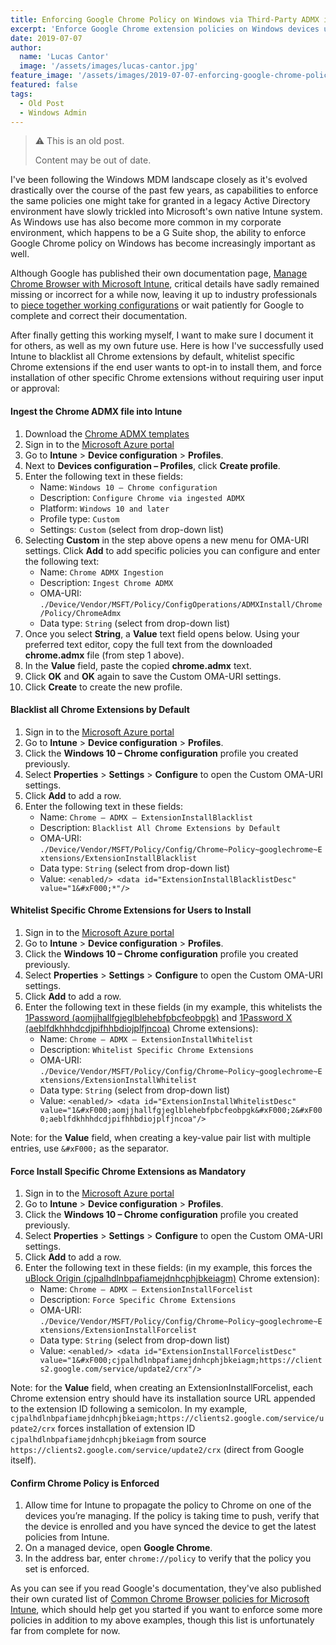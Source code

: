 ```yaml
---
title: Enforcing Google Chrome Policy on Windows via Third-Party ADMX in Intune
excerpt: 'Enforce Google Chrome extension policies on Windows devices using third-party ADMX files in Microsoft Intune.'
date: 2019-07-07
author:
  name: 'Lucas Cantor'
  image: '/assets/images/lucas-cantor.jpg'
feature_image: '/assets/images/2019-07-07-enforcing-google-chrome-policy-on-windows-via-third-party-admx-in-intune.png'
featured: false
tags:
  - Old Post
  - Windows Admin
---
```


> ⚠️ This is an old post.
>
> Content may be out of date.

I've been following the Windows MDM landscape closely as it's evolved drastically over the course of the past few years, as capabilities to enforce the same policies one might take for granted in a legacy Active Directory environment have slowly trickled into Microsoft's own native Intune system. As Windows use has also become more common in my corporate environment, which happens to be a G Suite shop, the ability to enforce Google Chrome policy on Windows has become increasingly important as well.

Although Google has published their own documentation page, [Manage Chrome Browser with Microsoft Intune](https://support.google.com/chrome/a/answer/9102677), critical details have sadly remained missing or incorrect for a while now, leaving it up to industry professionals to [piece together working configurations](https://www.petervanderwoude.nl/post/deep-dive-ingesting-third-party-admx-files/comment-page-2/#comment-78469) or wait patiently for Google to complete and correct their documentation.

After finally getting this working myself, I want to make sure I document it for others, as well as my own future use. Here is how I've successfully used Intune to blacklist all Chrome extensions by default, whitelist specific Chrome extensions if the end user wants to opt-in to install them, and force installation of other specific Chrome extensions without requiring user input or approval:

#### Ingest the Chrome ADMX file into Intune

1. Download the [Chrome ADMX templates](https://enterprise.google.com/chrome/chrome-browser/#download)
2. Sign in to the [Microsoft Azure portal](https://portal.azure.com/)
3. Go to **Intune** > **Device configuration** > **Profiles**.
4. Next to **Devices configuration – Profiles**, click **Create profile**.
5. Enter the following text in these fields:
   - Name: `Windows 10 – Chrome configuration`
   - Description: `Configure Chrome via ingested ADMX`
   - Platform: `Windows 10 and later`
   - Profile type: `Custom`
   - Settings: `Custom` (select from drop-down list)
6. Selecting **Custom** in the step above opens a new menu for OMA-URI settings. Click **Add** to add specific policies you can configure and enter the following text:
   - Name: `Chrome ADMX Ingestion`
   - Description: `Ingest Chrome ADMX`
   - OMA-URI: `./Device/Vendor/MSFT/Policy/ConfigOperations/ADMXInstall/Chrome/Policy/ChromeAdmx`
   - Data type: `String` (select from drop-down list)
7. Once you select **String**, a **Value** text field opens below. Using your preferred text editor, copy the full text from the downloaded **chrome.admx** file (from step 1 above).
8. In the **Value** field, paste the copied **chrome.admx** text.
9. Click **OK** and **OK** again to save the Custom OMA-URI settings.
10. Click **Create** to create the new profile.

#### Blacklist all Chrome Extensions by Default

1. Sign in to the [Microsoft Azure portal](https://portal.azure.com/)
2. Go to **Intune** > **Device configuration** > **Profiles**.
3. Click the **Windows 10 – Chrome configuration** profile you created previously.
4. Select **Properties** > **Settings** > **Configure** to open the Custom OMA-URI settings.
5. Click **Add** to add a row.
6. Enter the following text in these fields:
   - Name: `Chrome – ADMX – ExtensionInstallBlacklist`
   - Description: `Blacklist All Chrome Extensions by Default`
   - OMA-URI: `./Device/Vendor/MSFT/Policy/Config/Chrome~Policy~googlechrome~Extensions/ExtensionInstallBlacklist`
   - Data type: `String` (select from drop-down list)
   - Value: `<enabled/> <data id="ExtensionInstallBlacklistDesc" value="1&#xF000;*"/>`

#### Whitelist Specific Chrome Extensions for Users to Install

1. Sign in to the [Microsoft Azure portal](https://portal.azure.com/)
2. Go to **Intune** > **Device configuration** > **Profiles**.
3. Click the **Windows 10 – Chrome configuration** profile you created previously.
4. Select **Properties** > **Settings** > **Configure** to open the Custom OMA-URI settings.
5. Click **Add** to add a row.
6. Enter the following text in these fields (in my example, this whitelists the [1Password (aomjjhallfgjeglblehebfpbcfeobpgk)](https://chrome.google.com/webstore/detail/1password-extension-deskt/aomjjhallfgjeglblehebfpbcfeobpgk) and [1Password X (aeblfdkhhhdcdjpifhhbdiojplfjncoa)](https://chrome.google.com/webstore/detail/1password-x-%E2%80%93-password-ma/aeblfdkhhhdcdjpifhhbdiojplfjncoa) Chrome extensions):
   - Name: `Chrome – ADMX – ExtensionInstallWhitelist`
   - Description: `Whitelist Specific Chrome Extensions`
   - OMA-URI: `./Device/Vendor/MSFT/Policy/Config/Chrome~Policy~googlechrome~Extensions/ExtensionInstallWhitelist`
   - Data type: `String` (select from drop-down list)
   - Value: `<enabled/> <data id="ExtensionInstallWhitelistDesc" value="1&#xF000;aomjjhallfgjeglblehebfpbcfeobpgk&#xF000;2&#xF000;aeblfdkhhhdcdjpifhhbdiojplfjncoa"/>`

Note: for the **Value** field, when creating a key-value pair list with multiple entries, use `&#xF000;` as the separator.

#### Force Install Specific Chrome Extensions as Mandatory

1. Sign in to the [Microsoft Azure portal](https://portal.azure.com/)
2. Go to **Intune** > **Device configuration** > **Profiles**.
3. Click the **Windows 10 – Chrome configuration** profile you created previously.
4. Select **Properties** > **Settings** > **Configure** to open the Custom OMA-URI settings.
5. Click **Add** to add a row.
6. Enter the following text in these fields: (in my example, this forces the [uBlock Origin (cjpalhdlnbpafiamejdnhcphjbkeiagm)](https://chrome.google.com/webstore/detail/ublock-origin/cjpalhdlnbpafiamejdnhcphjbkeiagm) Chrome extension):
   - Name: `Chrome – ADMX – ExtensionInstallForcelist`
   - Description: `Force Specific Chrome Extensions`
   - OMA-URI: `./Device/Vendor/MSFT/Policy/Config/Chrome~Policy~googlechrome~Extensions/ExtensionInstallForcelist`
   - Data type: `String` (select from drop-down list)
   - Value: `<enabled/> <data id="ExtensionInstallForcelistDesc" value="1&#xF000;cjpalhdlnbpafiamejdnhcphjbkeiagm;https://clients2.google.com/service/update2/crx"/>`

Note: for the **Value** field, when creating an ExtensionInstallForcelist, each Chrome extension entry should have its installation source URL appended to the extension ID following a semicolon. In my example, `cjpalhdlnbpafiamejdnhcphjbkeiagm;https://clients2.google.com/service/update2/crx` forces installation of extension ID `cjpalhdlnbpafiamejdnhcphjbkeiagm` from source `https://clients2.google.com/service/update2/crx` (direct from Google itself).

#### Confirm Chrome Policy is Enforced

1. Allow time for Intune to propagate the policy to Chrome on one of the devices you’re managing. If the policy is taking time to push, verify that the device is enrolled and you have synced the device to get the latest policies from Intune.
2. On a managed device, open **Google Chrome**.
3. In the address bar, enter `chrome://policy` to verify that the policy you set is enforced.

As you can see if you read Google's documentation, they've also published their own curated list of [Common Chrome Browser policies for Microsoft Intune](https://docs.google.com/spreadsheets/d/1d62txalah9kyEoJPK5hDS2Lo6cwHX7oPVQrm8ROfNHg/edit#gid=0), which should help get you started if you want to enforce some more policies in addition to my above examples, though this list is unfortunately far from complete for now.
